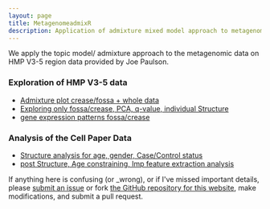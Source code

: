 ```yaml
---
layout: page
title: MetagenomeadmixR
description: Application of admixture mixed model approach to metagenomic counts data
---
```


We apply the topic model/ admixture approach to the metagenomic data on HMP V3-5 region data provided by Joe Paulson.

### Exploration of HMP V3-5 data

* [Admixture plot crease/fossa + whole data](project/hands_HMP/hands_data.html)
* [Exploring only fossa/crease, PCA, q-value, individual Structure](project/hands_HMP/explore_fossa_crease.html)
* [gene expression patterns fossa/crease](project/hands_HMP/fossa_crease_qtlcharts.html)

### Analysis of the Cell Paper Data
* [Structure analysis for age, gender, Case/Control status](project/cell_paper/cell_paper_analysis.html)
* [post Structure, Age constraining, Imp feature extraction analysis](project/cell_paper/post_structure_analysis.html)


If anything here is confusing (or _wrong), or if I've missed
important details, please
[submit an issue](https://github.com/kkdey/metagenomics/issues) or fork [the GitHub repository for this website](http://github.com/kkdey/metagenomics),
make modifications, and submit a pull request.


